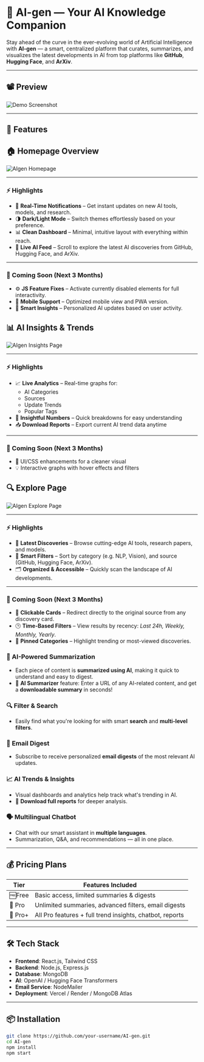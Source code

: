 # 🤖 AI-gen — Your AI Knowledge Companion

Stay ahead of the curve in the ever-evolving world of Artificial Intelligence with **AI-gen** — a smart, centralized platform that curates, summarizes, and visualizes the latest developments in AI from top platforms like **GitHub**, **Hugging Face**, and **ArXiv**.

---

## 📽 Preview

<!-- Add your app demo screenshot or video here -->
![Demo Screenshot](https://via.placeholder.com/800x400.png?text=AI-gen+Demo)

---

## 🚀 Features


## 🏠 Homepage Overview

![AIgen Homepage](./Screenshot%202025-04-06%20193813.png)

---

### ⚡ Highlights

- 🔔 **Real-Time Notifications** – Get instant updates on new AI tools, models, and research.
- 🌗 **Dark/Light Mode** – Switch themes effortlessly based on your preference.
- 📊 **Clean Dashboard** – Minimal, intuitive layout with everything within reach.
- 📡 **Live AI Feed** – Scroll to explore the latest AI discoveries from GitHub, Hugging Face, and ArXiv.

---

### 🔮 Coming Soon (Next 3 Months)

- ⚙️ **JS Feature Fixes** – Activate currently disabled elements for full interactivity.
- 📲 **Mobile Support** – Optimized mobile view and PWA version.
- 🧠 **Smart Insights** – Personalized AI updates based on user activity.



## 📊 AI Insights & Trends

![AIgen Insights Page](./your-insights-screenshot.png)

---

### ⚡ Highlights  
- 📈 **Live Analytics** – Real-time graphs for:
  - AI Categories  
  - Sources  
  - Update Trends  
  - Popular Tags  
- 🔢 **Insightful Numbers** – Quick breakdowns for easy understanding  
- 📥 **Download Reports** – Export current AI trend data anytime

---

### 🔮 Coming Soon (Next 3 Months)  
- 🎨 UI/CSS enhancements for a cleaner visual  
- 💡 Interactive graphs with hover effects and filters



## 🔍 Explore Page

![AIgen Explore Page](./your-explore-screenshot.png)

---

### ⚡ Highlights

- 🧠 **Latest Discoveries** – Browse cutting-edge AI tools, research papers, and models.
- 🔎 **Smart Filters** – Sort by category (e.g. NLP, Vision), and source (GitHub, Hugging Face, ArXiv).
- 🗂️ **Organized & Accessible** – Quickly scan the landscape of AI developments.

---

### 🔮 Coming Soon (Next 3 Months)

- 🔗 **Clickable Cards** – Redirect directly to the original source from any discovery card.
- 🕒 **Time-Based Filters** – View results by recency: *Last 24h, Weekly, Monthly, Yearly*.
- 📌 **Pinned Categories** – Highlight trending or most-viewed discoveries.



### 🧠 AI-Powered Summarization
- Each piece of content is **summarized using AI**, making it quick to understand and easy to digest.
- 🔗 **AI Summarizer** feature: Enter a URL of any AI-related content, and get a **downloadable summary** in seconds!

### 🔍 Filter & Search
- Easily find what you're looking for with smart **search** and **multi-level filters**.

### 📨 Email Digest
- Subscribe to receive personalized **email digests** of the most relevant AI updates.

### 📈 AI Trends & Insights
- Visual dashboards and analytics help track what's trending in AI.
- 📄 **Download full reports** for deeper analysis.

### 🗣️ Multilingual Chatbot
- Chat with our smart assistant in **multiple languages**.
- Summarization, Q&A, and recommendations — all in one place.

---

## 💰 Pricing Plans

| Tier           | Features Included                                           |
|----------------|-------------------------------------------------------------|
| 🆓Free         | Basic access, limited summaries & digests                  |
| 💼 Pro         | Unlimited summaries, advanced filters, email digests       |
| 🚀 Pro+        | All Pro features + full trend insights, chatbot, reports   |

---

## 🛠️ Tech Stack

- **Frontend**: React.js, Tailwind CSS  
- **Backend**: Node.js, Express.js  
- **Database**: MongoDB  
- **AI**: OpenAI / Hugging Face Transformers  
- **Email Service**: NodeMailer  
- **Deployment**: Vercel / Render / MongoDB Atlas  

---

## 📦 Installation

```bash
git clone https://github.com/your-username/AI-gen.git
cd AI-gen
npm install
npm start
